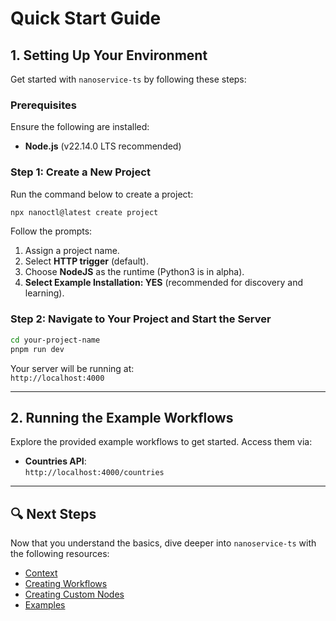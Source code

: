 # Quick Start Guide

## 1. Setting Up Your Environment

Get started with `nanoservice-ts` by following these steps:

### Prerequisites
Ensure the following are installed:
- **Node.js** (v22.14.0 LTS recommended)

### Step 1: Create a New Project
Run the command below to create a project:
```sh
npx nanoctl@latest create project
```
Follow the prompts:
1. Assign a project name.
2. Select **HTTP trigger** (default).
3. Choose **NodeJS** as the runtime (Python3 is in alpha).
4. **Select Example Installation: YES** (recommended for discovery and learning).

### Step 2: Navigate to Your Project and Start the Server
```sh
cd your-project-name
pnpm run dev
```
Your server will be running at:  
`http://localhost:4000`

---

## 2. Running the Example Workflows

Explore the provided example workflows to get started. Access them via:

- **Countries API**:  
    `http://localhost:4000/countries`

---

## 🔍 Next Steps

Now that you understand the basics, dive deeper into `nanoservice-ts` with the following resources:

- [Context](./Core_Concepts/Context.md)
- [Creating Workflows](./CLI_Commands/Create_Workflow.md)  
- [Creating Custom Nodes](./CLI_Commands/Create_Node.md)
- [Examples](./examples.md)